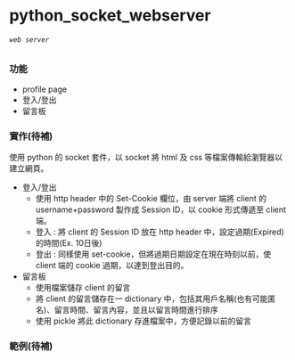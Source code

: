 # python_socket_webserver
###### `web server`

### 功能
- profile page
- 登入/登出
- 留言板

### 實作(待補)
使用 python 的 socket 套件，以 socket 將 html 及 css 等檔案傳輸給瀏覽器以建立網頁。
- 登入/登出
  - 使用 http header 中的 Set-Cookie 欄位，由 server 端將 client 的 username+password 製作成 Session ID，以 cookie 形式傳遞至 client 端。
  - 登入 : 將 client 的 Session ID 放在 http header 中，設定過期(Expired)的時間(Ex. 10日後)
  - 登出 : 同樣使用 set-cookie，但將過期日期設定在現在時刻以前，使 client 端的 cookie 過期，以達到登出目的。
- 留言板
  - 使用檔案儲存 client 的留言
  - 將 client 的留言儲存在一 dictionary 中，包括其用戶名稱(也有可能匿名)、留言時間、留言內容，並且以留言時間進行排序
  - 使用 pickle 將此 dictionary 存進檔案中，方便記錄以前的留言
  
### 範例(待補)
